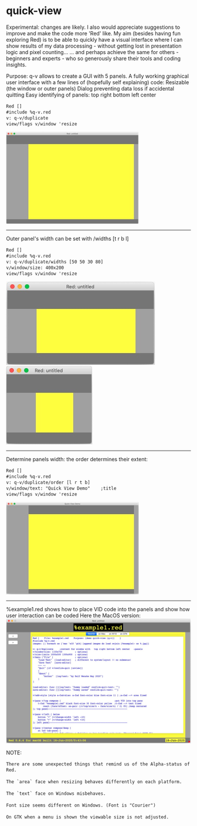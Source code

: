 # quick-view
 
Experimental: changes are likely.
I also would appreciate suggestions to improve and make the code more 'Red' like.
My aim (besides having fun exploring Red) is to be able to quickly have a visual
interface where I can show results of my data processing - without getting lost
in presentation logic and pixel counting...
... and perhaps achieve the same for others - beginners and experts - who so 
generously share their tools and coding insights.

Purpose:
q-v allows to create a GUI with 5 panels.
A fully working graphical user interface with a few lines of
(hopefully self explaining) code:
    Resizable (the window or outer panels)
    Dialog preventing data loss if accidental quitting
    Easy identifying of panels: top right bottom left center

```
Red []
#include %q-v.red
v: q-v/duplicate
view/flags v/window 'resize
```
![alt default view](.view-default.jpg)
- - - -

Outer panel's width can be set with /widths [t r b l]
```
Red []
#include %q-v.red
v: q-v/duplicate/widths [50 50 30 80]
v/window/size: 400x200
view/flags v/window 'resize
```
![alt default view](.view-widths.jpg) ![alt default view](.view-resized.jpg)
- - - -

Determine panels width: the order determines their extent:
```
Red []
#include %q-v.red
v: q-v/duplicate/order [l r t b]
v/window/text: "Quick View Demo"    ;title
view/flags v/window 'resize
```
![alt default view](.view-order.jpg) 
- - - -

%example1.red shows how to place VID code into the panels 
and show how user interaction can be coded
Here the MacOS version:
![alt default view](example1-mac.jpg) 


NOTE:
    
    There are some unexpected things that remind us of the Alpha-status of Red.

    The `area` face when resizing behaves differently on each platform.

    The `text` face on Windows misbehaves.

    Font size seems different on Windows. (Font is "Courier")

    On GTK when a menu is shown the viewable size is not adjusted.